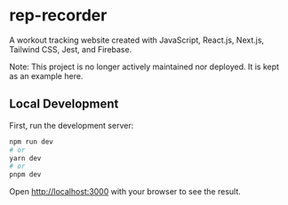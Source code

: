 # rep-recorder

A workout tracking website created with JavaScript, React.js, Next.js, Tailwind CSS, Jest, and Firebase.

Note: This project is no longer actively maintained nor deployed. It is kept as an example here.

## Local Development

First, run the development server:

```bash
npm run dev
# or
yarn dev
# or
pnpm dev
```

Open [http://localhost:3000](http://localhost:3000) with your browser to see the result.
